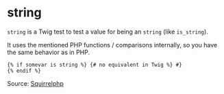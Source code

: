 # string

`string` is a Twig test to test a value for being an `string` (like `is_string`).

It uses the mentioned PHP functions / comparisons internally, so you have the same behavior as in PHP.

```twig
{% if somevar is string %} {# no equivalent in Twig %} #}
{% endif %}
```

Source: [Squirrelphp](https://github.com/squirrelphp/twig-php-syntax)
